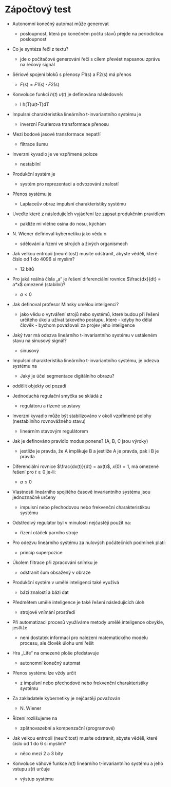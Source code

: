 # Zápočtový test

- Autonomní konečný automat může generovat
	- posloupnost, která po konečném počtu stavů přejde na periodickou posloupnost

- Co je syntéza řeči z textu?
	- jde o počítačové generování řeči s cílem převést napsanou zprávu na řečový signál

- Sériové spojení bloků s přenosy F1(s) a F2(s) má přenos
	- $F(s) = F1(s) \cdot F2(s)$

- Konvoluce funkcí $h(t)$ $u(t)$ je definována následovně:
	- I h(T)u(t-T)dT

- Impulsní charakteristika lineárního t-invariantního systému je
	- inverzní Fourierova transformace přenosu

- Mezi bodové jasové transformace nepatří
	- filtrace šumu

- Inverzní kyvadlo je ve vzpřímené poloze
	- nestabilní

- Produkční systém je
	- systém pro reprezentaci a odvozování znalostí

- Přenos systému je
	- Laplaceův obraz impulsní charakteristiky systému

- Uveďte které z následujících vyjádření lze zapsat produkčním pravidlem
	- pakliže mi vlétne osina do nosu, kýchám

- N. Wiener definoval kybernetiku jako vědu o
	- sdělování a řízení ve strojích a živých organismech

- Jak velkou entropii (neurčitost) musíte odstranit, abyste věděli, které číslo od 1 do 4096 si myslím?
	- 12 bitů

- Pro jaká reálná čísla „a“ je řešení diferenciální rovnice $\frac{dx}{dt} = a*x$ omezené (stabilní)?
	- $a < 0$

- Jak definoval profesor Minsky umělou inteligenci?
	- jako vědu o vytváření strojů nebo systémů, které budou při řešení určitého úkolu užívat takového postupu, které - kdyby ho dělal člověk - bychom považovali za projev jeho inteligence

- Jaký tvar má odezva lineárního t-invariantního systému v ustáleném stavu na sinusový signál?
	- sinusový

- Impulsní charakteristika lineárního t-invariantního systému, je odezva systému na
	- Jaký je účel segmentace digitálního obrazu?

- oddělit objekty od pozadí

- Jednoduchá regulační smyčka se skládá z
	- regulátoru a řízené soustavy

- Inverzní kyvadlo může být stabilizováno v okolí vzpřímené polohy (nestabilního rovnovážného stavu)
	- lineárním stavovým regulátorem

- Jak je definováno pravidlo modus ponens? (A, B, C jsou výroky)
	- jestliže je pravda, že A implikuje B a jestliže A je pravda, pak i B je pravda

- Diferenciální rovnice $\frac{dx(t)}{dt} = ax(t)$, $x(0) = 1$, má omezené řešení pro $t \geq 0$ je-li:
	- $a \leq 0$

- Vlastnosti lineárního spojitého časově invariantního systému jsou jednoznačně určeny
	- impulsní nebo přechodovou nebo frekvenční charakteristikou systému

- Odstředivý regulátor byl v minulosti nejčastěji použit na:
	- řízení otáček parního stroje

- Pro odezvu lineárního systému za nulových počátečních podmínek platí:
	- princip superpozice

- Úkolem filtrace při zpracování snímku je
	- odstranit šum obsažený v obraze

- Produkční systém v umělé inteligenci také využívá
	- bázi znalostí a bázi dat

- Předmětem umělé inteligence je také řešení následujících úloh
	- strojové vnímání prostředí

- Při automatizaci procesů využíváme metody umělé inteligence obvykle, jestliže
	- není dostatek informací pro nalezení matematického modelu procesu, ale člověk úlohu umí řešit

- Hra „Life“ na omezené ploše představuje
	- autonomní konečný automat

- Přenos systému lze vždy určit
	- z impulsní nebo přechodové nebo frekvenční charakteristiky systému

- Za zakladatele kybernetiky je nejčastěji považován
	- N. Wiener

- Řízení rozlišujeme na
	- zpětnovazební a kompenzační (programové)

- Jak velkou entropii (neurčitost) musíte odstranit, abyste věděli, které číslo od 1 do 6 si myslím?
	- něco mezi 2 a 3 bity

- Konvoluce váhové funkce $h(t)$ lineárního t-invariantního systému a jeho vstupu $s(t)$ určuje
	- výstup systému